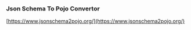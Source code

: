 ### Json Schema To Pojo Convertor
[https://www.jsonschema2pojo.org/](https://www.jsonschema2pojo.org/)